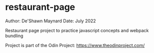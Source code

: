 # restaurant-page

Author: De'Shawn Maynard
Date: July 2022


Restaurant page project to practice javascript concepts and webpack bundling

Project is part of the Odin Project: https://www.theodinproject.com/